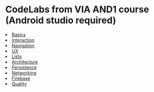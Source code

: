 # CodeLabs from VIA AND1 course (Android studio required)

<li><a href="/codelabs/basics/#0" target="_blank">Basics</a></li>
<li><a href="/codelabs/interaction/#0" target="_blank">Interaction</a></li>
<li><a href="/codelabs/navigation/#0" target="_blank">Navigation</a></li>
<li><a href="/codelabs/ux/#0" target="_blank">UX</a></li>
<li><a href="/codelabs/lists/#0" target="_blank">Lists</a></li>
<li><a href="/codelabs/architecture/#0" target="_blank">Architecture</a></li>
<li><a href="/codelabs/persistence/#0" target="_blank">Persistence</a></li>
<li><a href="/codelabs/networking/#0" target="_blank">Networking</a></li>
<li><a href="/codelabs/firebase/#0" target="_blank">Firebase</a></li>
<li><a href="/codelabs/quality/#0" target="_blank">Quality</a></li>
